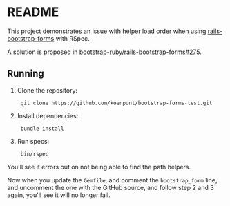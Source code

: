 # README

This project demonstrates an issue with helper load order when using [rails-bootstrap-forms](https://github.com/bootstrap-ruby/rails-bootstrap-forms) with RSpec.

A solution is proposed in [bootstrap-ruby/rails-bootstrap-forms#275](https://github.com/bootstrap-ruby/rails-bootstrap-forms/pull/275).

## Running

1. Clone the repository:

        git clone https://github.com/koenpunt/bootstrap-forms-test.git

2. Install dependencies:

        bundle install

3. Run specs:

        bin/rspec


You'll see it errors out on not being able to find the path helpers.

Now when you update the `Gemfile`, and comment the `bootstrap_form` line, and uncomment the one with the GitHub source, and follow step 2 and 3 again, you'll see it will no longer fail.
